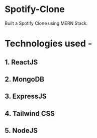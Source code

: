 # Spotify-Clone
Built a Spotify Clone using MERN Stack.<br>
<h1>Technologies used - </h1>
<h2>1. ReactJS</h2>
<h2>2. MongoDB</h2>
<h2>3. ExpressJS</h2>
<h2>4. Tailwind CSS</h2>
<h2>5. NodeJS</h2>
